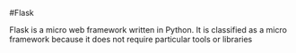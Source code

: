 #Flask

Flask is a micro web framework written in Python. It is classified as a micro framework because it does not require particular tools or libraries